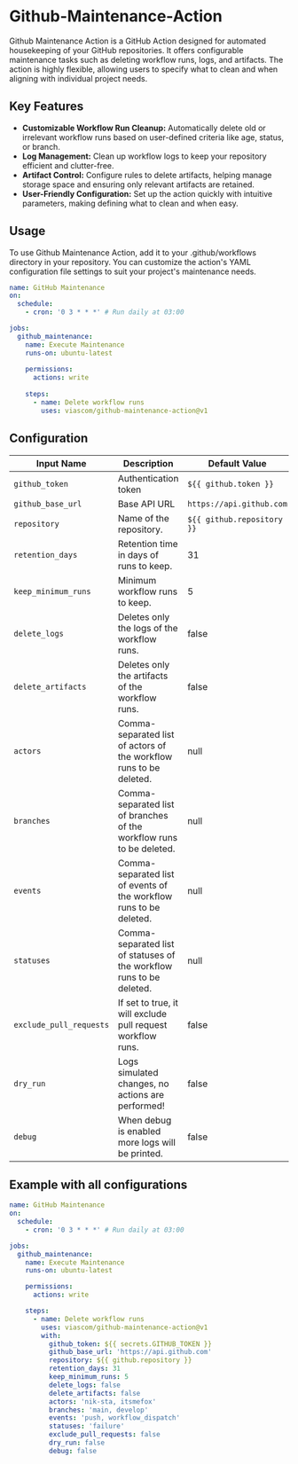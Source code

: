 # Github-Maintenance-Action

Github Maintenance Action is a GitHub Action designed for automated housekeeping of your GitHub repositories. It offers
configurable maintenance tasks such as deleting workflow runs, logs, and artifacts. The action is highly flexible,
allowing users to specify what to clean and when aligning with individual project needs.

## Key Features

* __Customizable Workflow Run Cleanup:__ Automatically delete old or irrelevant workflow runs based on user-defined criteria like age, status, or branch.
* __Log Management:__ Clean up workflow logs to keep your repository efficient and clutter-free.
* __Artifact Control:__ Configure rules to delete artifacts, helping manage storage space and ensuring only relevant artifacts are retained.
* __User-Friendly Configuration:__ Set up the action quickly with intuitive parameters, making defining what to clean and when easy.

## Usage

To use Github Maintenance Action, add it to your .github/workflows directory in your repository. You can customize the
action's YAML configuration file settings to suit your project's maintenance needs.

```yaml
name: GitHub Maintenance
on:
  schedule:
    - cron: '0 3 * * *' # Run daily at 03:00

jobs:
  github_maintenance:
    name: Execute Maintenance
    runs-on: ubuntu-latest
    
    permissions:
      actions: write
      
    steps:
      - name: Delete workflow runs
        uses: viascom/github-maintenance-action@v1
```

## Configuration

| Input Name              | Description                                                          | Default Value              |
|-------------------------|----------------------------------------------------------------------|----------------------------|
| `github_token`          | Authentication token                                                 | `${{ github.token }}`      |
| `github_base_url`       | Base API URL                                                         | `https://api.github.com`   |
| `repository`            | Name of the repository.                                              | `${{ github.repository }}` |
| `retention_days`        | Retention time in days of runs to keep.                              | 31                         |
| `keep_minimum_runs`     | Minimum workflow runs to keep.                                       | 5                          |
| `delete_logs`           | Deletes only the logs of the workflow runs.                          | false                      |
| `delete_artifacts`      | Deletes only the artifacts of the workflow runs.                     | false                      |
| `actors`                | Comma-separated list of actors of the workflow runs to be deleted.   | null                       |
| `branches`              | Comma-separated list of branches of the workflow runs to be deleted. | null                       |
| `events`                | Comma-separated list of events of the workflow runs to be deleted.   | null                       |
| `statuses`              | Comma-separated list of statuses of the workflow runs to be deleted. | null                       |
| `exclude_pull_requests` | If set to true, it will exclude pull request workflow runs.          | false                      |
| `dry_run`               | Logs simulated changes, no actions are performed!                    | false                      |
| `debug`                 | When debug is enabled more logs will be printed.                     | false                      |

## Example with all configurations

```yaml
name: GitHub Maintenance
on:
  schedule:
    - cron: '0 3 * * *' # Run daily at 03:00

jobs:
  github_maintenance:
    name: Execute Maintenance
    runs-on: ubuntu-latest

    permissions:
      actions: write

    steps:
      - name: Delete workflow runs
        uses: viascom/github-maintenance-action@v1
        with:
          github_token: ${{ secrets.GITHUB_TOKEN }}
          github_base_url: 'https://api.github.com'
          repository: ${{ github.repository }}
          retention_days: 31
          keep_minimum_runs: 5
          delete_logs: false
          delete_artifacts: false
          actors: 'nik-sta, itsmefox'
          branches: 'main, develop'
          events: 'push, workflow_dispatch'
          statuses: 'failure'
          exclude_pull_requests: false
          dry_run: false
          debug: false
```